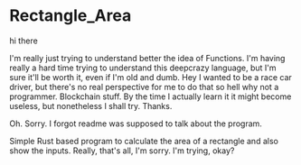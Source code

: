 ﻿# Rectangle_Area

hi there

I'm really just trying to understand better the idea of Functions. I'm having really a hard time trying to understand this deepcrazy language, but I'm sure it'll be worth it, even if I'm old and dumb. Hey I wanted to be a race car driver, but there's no real perspective for me to do that so hell why not a programmer. Blockchain stuff. By the time I actually learn it it might become useless, but nonetheless I shall try.
Thanks.

Oh. Sorry. I forgot readme was supposed to talk about the program.

Simple Rust based program to calculate the area of a rectangle and also show the inputs. Really, that's all, I'm sorry. I'm trying, okay?

